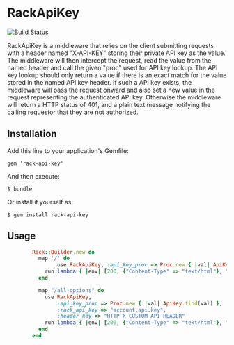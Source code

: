 # RackApiKey

[![Build Status](https://travis-ci.org/techwhizbang/rack-api-key.png)](https://travis-ci.org/techwhizbang/rack-api-key)

RackApiKey is a middleware that relies on the client submitting requests
with a header named "X-API-KEY" storing their private API key as the value. 
The middleware will then intercept the request, read the value from the named 
header and call the given "proc" used for API key lookup. The API key lookup 
should only return a value if there is an exact match for the value stored in 
the named API key header. 
If such a API key exists, the middleware will pass the request onward and also 
set a new value in the request representing the authenticated API key. Otherwise
the middleware will return a HTTP status of 401, and a plain text message
notifying the calling requestor that they are not authorized.

## Installation

Add this line to your application's Gemfile:

    gem 'rack-api-key'

And then execute:

    $ bundle

Or install it yourself as:

    $ gem install rack-api-key

## Usage

```ruby
		Rack::Builder.new do
		  map '/' do 
				use RackApiKey, :api_key_proc => Proc.new { |val| ApiKey.find(val) }
		    run lambda { |env| [200, {"Content-Type" => "text/html"}, "Testing Middleware"] }
		  end

		  map "/all-options" do
		  	use RackApiKey, 
		  		:api_key_proc => Proc.new { |val| ApiKey.find(val) },
		  		:rack_api_key => "account.api.key",
		  		:header_key => "HTTP_X_CUSTOM_API_HEADER"
		    run lambda { |env| [200, {"Content-Type" => "text/html"}, "Testing Middleware"] }
		  end
		end
```
